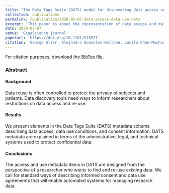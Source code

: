 ```yaml
---
title: "The Data Tags Suite (DATS) model for discovering data access and use requirements"
collection: publications
permalink: /publication/2020-02-07-data-access-data-use-dats
excerpt: 'This paper is about the representation of data access and data use requirements for the Data Tag Suite (DATS) model.'
date: 2020-02-07
venue: 'GigaScience journal'
paperurl: 'https://doi.org/10.1101/518571'
citation: 'George Alter, Alejandra Gonzalez-Beltran, Lucila Ohno-Machado, Philippe Rocca-Serra, The Data Tags Suite (DATS) model for discovering data access and use requirements, GigaScience, Volume 9, Issue 2, February 2020, giz165, https://doi.org/10.1093/gigascience/giz165'
---
```


For citation purposes, download the [BibTex file](https://agbeltran.github.io/publications/bibtex/2020-02-07-data-access-data-use-dats.bib).


### Abstract
#### Background

Data reuse is often controlled to protect the privacy of subjects and patients. Data discovery tools need ways to inform researchers about restrictions on data access and re-use.

#### Results

We present elements in the Data Tags Suite (DATS) metadata schema describing data access, data use conditions, and consent information. DATS metadata are explained in terms of the administrative, legal, and technical systems used to protect confidential data.

#### Conclusions

The access and use metadata items in DATS are designed from the perspective of a researcher who wants to find and re-use existing data. We call for standard ways of describing informed consent and data use agreements that will enable automated systems for managing research data.

